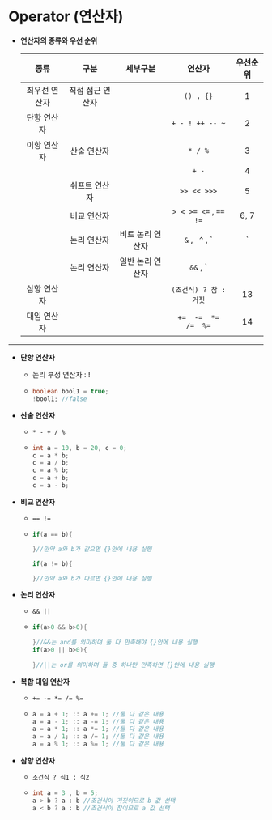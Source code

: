 # Operator (연산자)

* __연산자의 종류와 우선 순위__

  |   __종류__    |     __구분__     |   __세부구분__   |       __연산자__        | __우선순위__ |
  | :-----------: | :--------------: | :--------------: | :---------------------: | :----------: |
  | 최우선 연산자 | 직접 접근 연산자 |                  |        `() , {}`        |      1       |
  |  단항 연산자  |                  |                  |     `+ - ! ++ -- ~`     |      2       |
  |  이항 연산자  |   산술 연산자    |                  |         `* / %`         |      3       |
  |               |                  |                  |          `+ -`          |      4       |
  |               |  쉬프트 연산자   |                  |       `>> << >>>`       |      5       |
  |               |   비교 연산자    |                  | `> < >= <=`  ,  `== !=` |     6, 7     |
  |               |   논리 연산자    | 비트 논리 연산자 |  `&`  ,  ` ^`  ,  ` |`  |   8, 9, 10   |
  |               |   논리 연산자    | 일반 논리 연산자 |     `&&`  ,   `||`      |    10, 11    |
  |  삼항 연산자  |                  |                  | `(조건식) ? 참 : 거짓`  |      13      |
  |  대입 연산자  |                  |                  |  `+=  -=  *=  /=  %=`   |      14      |

---

* __단항 연산자__

  * 논리 부정 연산자 : !

  * ```java
    boolean bool1 = true;
    !bool1;	//false
    ```

* __산술 연산자__

  * `* - + / %`

  * ```java
    int a = 10, b = 20, c = 0;
    c = a * b;
    c = a / b;
    c = a % b;
    c = a + b;
    c = a - b;
    ```

* __비교 연산자__

  * `== !=`

  * ```java
    if(a == b){
    
    }//만약 a와 b가 같으면 {}안에 내용 실행
    
    if(a != b){
    
    }//만약 a와 b가 다르면 {}안에 내용 실행
    ```

* __논리 연산자__

  * `&& ||`

  * ```java
    if(a>0 && b>0){
        
    }//&&는 and를 의미하며 둘 다 만족해야 {}안에 내용 실행
    if(a>0 || b>0){
        
    }//||는 or를 의미하며 둘 중 하나만 만족하면 {}안에 내용 실행
    ```

* __복합 대입 연산자__

  * `+= -= *= /= %=`

  * ```java
    a = a + 1; :: a += 1; //둘 다 같은 내용
    a = a - 1; :: a -= 1; //둘 다 같은 내용
    a = a * 1; :: a *= 1; //둘 다 같은 내용
    a = a / 1; :: a /= 1; //둘 다 같은 내용
    a = a % 1; :: a %= 1; //둘 다 같은 내용
    ```

* __삼항 연산자__

  * `조건식 ? 식1 : 식2`

  * ```java
    int a = 3 , b = 5;
    a > b ? a : b //조건식이 거짓이므로 b 값 선택
    a < b ? a : b //조건식이 참이므로 a 값 선택
    ```

